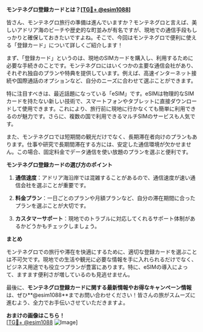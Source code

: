 **モンテネグロ登録カードとは？[[TG💪+ @esim1088](https://t.me/s/esim1088)]**

皆さん、モンテネグロ旅行の準備は進んでいますか？モンテネグロと言えば、美しいアドリア海のビーチや歴史的な町並みが有名ですが、現地での通信手段もしっかりと確保しておきたいですよね。そこで、今回はモンテネグロで便利に使える「登録カード」について詳しくご紹介します！

まず、「登録カード」というのは、現地のSIMカードを購入し、利用するために必要な手続きのことです。モンテネグロにはいくつかの主要な通信会社があり、それぞれ独自のプランや特典を提供しています。例えば、高速インターネット接続や国際通話のオプションなど、自分のニーズに合わせて選ぶことができます。

特に注目すべきは、最近話題になっている「eSIM」です。eSIMは物理的なSIMカードを持たない新しい技術で、スマートフォンやタブレットに直接ダウンロードして使用できます。これにより、旅行前に現地に行かなくても簡単に利用できるのが魅力です。さらに、複数の国で利用できるマルチSIMのサービスも人気です。

また、モンテネグロでは短期間の観光だけでなく、長期滞在者向けのプランもあります。仕事や研究で長期間滞在する方には、安定した通信環境が欠かせません。この場合、固定料金でデータ通信を使い放題のプランを選ぶと便利です。

**モンテネグロ登録カードの選び方のポイント**

1. **通信速度**：アドリア海沿岸では混雑することがあるので、通信速度が速い通信会社を選ぶことが重要です。
   
2. **料金プラン**：一日ごとのプランや月額プランなど、自分の滞在期間に合ったプランを選ぶことが大切です。

3. **カスタマーサポート**：現地でのトラブルに対応してくれるサポート体制があるかどうかもチェックしましょう。

**まとめ**

モンテネグロでの旅行や滞在を快適にするために、適切な登録カードを選ぶことは不可欠です。現地での生活や観光に必要な情報を手に入れられるだけでなく、ビジネス用途でも役立つプランが豊富にあります。特に、eSIMの導入によって、ますます便利さが増しているのも見逃せません。

最後に、**モンテネグロ登録カードに関する最新情報やお得なキャンペーン情報**は、ぜひ**@esim1088**までお問い合わせください！皆さんの旅がスムーズに進むよう、全力でお手伝いさせていただきますよ。

**おまけの画像はこちら！**  
[[TG💪+ @esim1088](https://t.me/s/esim1088) ![Image](https://i.postimg.cc/Y0z9fWf4/image.png)]